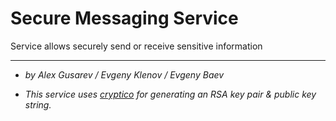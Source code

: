 # Secure Messaging Service

Service allows securely send or receive sensitive information

---

* _by Alex Gusarev / Evgeny Klenov / Evgeny Baev_

* _This service uses <a href="https://github.com/wwwtyro/cryptico">cryptico</a> for generating an RSA key pair & public key string._
